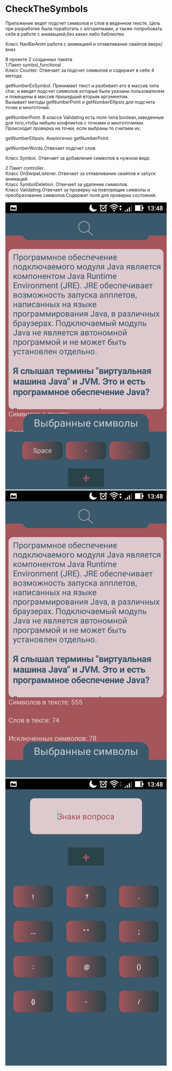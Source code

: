 # CheckTheSymbols
Приложение ведет подсчет символов и слов в веденном тексте. 
Цель при разработке была поработать с алгоритмами, а также попробовать себя в работе с анимацией,без каких либо библиотек.

Класс NavBarAnim работа с анимацией и отлавливание свайпов вверх/вниз

В проекте 2 созданных пакета</br>
1.Пакет symbol_functional</br>
Класс Counter: Отвечает за подсчет символов и содержит в себе 4 метода:
	
getNumberExSymbol. Принимает текст и разбивает его в массив типа char, и введет подсчет символов которые были указаны пользователем и помещены в массив пришедший вторым аргументом.</br>
Вызывает методы  getNumberPoint и  getNumberEllipsis для подсчета точек и многоточий.</br>

getNumberPoint. В классе Validating есть поля типа boolean,заведенные для того,чтобы небыло конфликтов с точками и многоточиями.
Происходит проверка на точки, если выбраны то считаем их.

getNumberEllipsis. Аналогично getNumberPoint.</br>

getNumberWords.Отвечает подсчет слов.</br>

Класс Symbol. Отвечает за добавление символов в нужном виде.</br>

2 Пакет controller.</br>
Класс OnSwipeListener. Отвечает за отлавливание свайпов и запуск анимаций.</br>
Класс SymbolDeletion. Отвечает за удаление символов.</br>
Класс Validating.Отвечает за проверку на повторящие символы и преобразование символов.Содержит поля для проверки состояний.</br>


![-](screenshots/Screenshot_20200626-134801.jpg)
![-](screenshots/Screenshot_20200626-134807.jpg)
![-](screenshots/Screenshot_20200626-134816.jpg)
